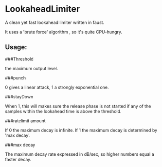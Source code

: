 LookaheadLimiter
================

A clean yet fast lookahead limiter written in faust.

It uses a 'brute force' algorithm , so it's quite CPU-hungry.

Usage:
------

###Threshold

the maximum output level.

###punch

0 gives a linear attack, 1 a strongly exponential one.

###stayDown

When 1, this will makes sure the release phase is not started if any of the samples within the lookahead time is above the threshold.

###ratelimit amount

If 0 the maximum decay is infinite.
If 1 the maximum decay is determined by 'max decay'.

###max decay

The maximum decay rate expressed in dB/sec, so higher numbers equal a faster decay.

